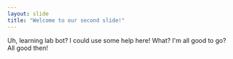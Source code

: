 ```yaml
---
layout: slide
title: "Welcome to our second slide!"
---
```

Uh, learning lab bot? I could use some help here!
What? I'm all good to go? All good then!
